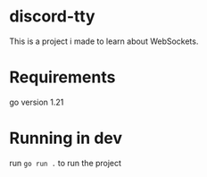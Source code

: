 # discord-tty

This is a project i made to learn about WebSockets.

# Requirements

go version 1.21

# Running in dev 

run `go run .` to run the project